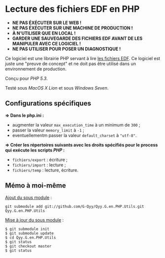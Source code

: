 # Lecture des fichiers EDF en PHP

+ **NE PAS ÉXÉCUTER SUR LE WEB !**  
+ **NE PAS ÉXÉCUTER SUR UNE MACHINE DE PRODUCTION !**  
+ **À N'UTILISER QUE EN LOCAL !**  
+ **GARDER UNE SAUVEGARDE DES FICHIERS EDF AVANT DE LES MANIPULER AVEC CE LOGICIEL !**  
+ **NE PAS UTILISER POUR POSER UN DIAGNOSTIQUE !**

Ce logiciel est une librairie PHP servant à lire [les fichiers EDF][edf]. Ce
logiciel est juste une "preuve de concept" et ne doit pas être utilisé dans un
environnement de production.

Conçu pour _PHP 5.3_.

Testé sous _MacOS X Lion_ et sous _Windows Seven_.

## Configurations spécifiques

**⇒ Dans le php.ini :**

+ augmenter la valeur `max_execution_time` à un minimum de `300` ;
+ passer la valeur `memory_limit` à `-1` ;
+ eventuellementm passer la valeur `default_charset` à `"utf-8"`.

**⇒ Créer les répertoires suivants avec les droits spécifiés pour le process qui exécute les scripts _PHP_ :**

+ `fichiers/export` : écriture ;
+ `fichiers/import` : lecture ;
+ `fichiers/temp` : lecture, écriture.

## Mémo à moi-même

[Ajout du sous module][gh-submodules] :

    git submodule add git://github.com/G-Qyy/Qyy.G.en.PHP.Utils.git Qyy.G.en.PHP.Utils

[Mise à jour du sous module][cj-git-submodules] :

    $ git submodule init
    $ git submodule update
    $ cd Qyy.G.en.PHP.Utils
    $ git status
    $ git checkout master
    $ git status

[cj-git-submodules]: http://chrisjean.com/2009/04/20/git-submodules-adding-using-removing-and-updating/ "Chris Jean — Git Submodules: Adding, Using, Removing, Updating"
[edf]: http://www.edfplus.info "European Data Format"
[gh-submodules]: http://help.github.com/submodules/ "github:help — Working with submodules"